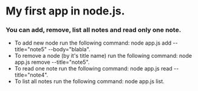 # My first app in node.js.
### You can add, remove, list all notes and read only one note.

- To add new node run the following command: node app.js add --title="note5" --body="blabla". 
- To remove a node (by it's title name) run the following command: node app.js remove --title="note5".
- To read one note run the following command: node app.js read --title="note4".
- To list all notes run the following command: node app.js list.

